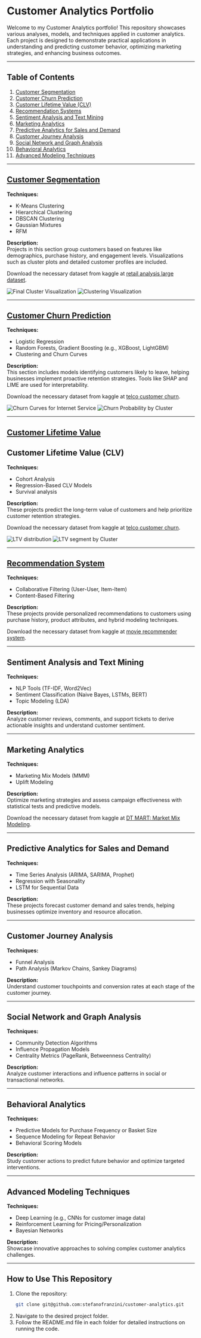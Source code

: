 # Customer Analytics Portfolio

Welcome to my Customer Analytics portfolio! This repository showcases various analyses, models, and techniques applied in customer analytics. Each project is designed to demonstrate practical applications in understanding and predicting customer behavior, optimizing marketing strategies, and enhancing business outcomes.

---

## Table of Contents

1. [Customer Segmentation](#customer-segmentation)
2. [Customer Churn Prediction](#customer-churn-prediction)
3. [Customer Lifetime Value (CLV)](#customer-lifetime-value-clv)
4. [Recommendation Systems](#recommendation-systems)
5. [Sentiment Analysis and Text Mining](#sentiment-analysis-and-text-mining)
6. [Marketing Analytics](#marketing-analytics)
7. [Predictive Analytics for Sales and Demand](#predictive-analytics-for-sales-and-demand)
8. [Customer Journey Analysis](#customer-journey-analysis)
9. [Social Network and Graph Analysis](#social-network-and-graph-analysis)
10. [Behavioral Analytics](#behavioral-analytics)
11. [Advanced Modeling Techniques](#advanced-modeling-techniques)

---

## [Customer Segmentation](01-customer-segmentation/)

**Techniques:**  
- K-Means Clustering  
- Hierarchical Clustering
- DBSCAN Clustering
- Gaussian Mixtures
- RFM

**Description:**  
Projects in this section group customers based on features like demographics, purchase history, and engagement levels. Visualizations such as cluster plots and detailed customer profiles are included.

Download the necessary dataset from kaggle at [retail analysis large dataset](https://www.kaggle.com/datasets/sahilprajapati143/retail-analysis-large-dataset).

![Final Cluster Visualization](01-customer-segmentation/artifacts/imgs/clustering.png)
![Clustering Visualization](01-customer-segmentation/artifacts/imgs/RFM_segments.png)

---

## [Customer Churn Prediction](02-customer-churn-prediction)

**Techniques:**  
- Logistic Regression
- Random Forests, Gradient Boosting (e.g., XGBoost, LightGBM)  
- Clustering and Churn Curves

**Description:**  
This section includes models identifying customers likely to leave, helping businesses implement proactive retention strategies. Tools like SHAP and LIME are used for interpretability.

Download the necessary dataset from kaggle at [telco customer churn](https://www.kaggle.com/datasets/blastchar/telco-customer-churn).

![Churn Curves for Internet Service](02-customer-churn-prediction/artifacts/imgs/churn_curve_internet.png)
![Churn Probability by Cluster](02-customer-churn-prediction/artifacts/imgs/cluster_churn_probabilities.png)

---
## [Customer Lifetime Value](03-customer-lifetime-value-clv)

## Customer Lifetime Value (CLV)

**Techniques:**  
- Cohort Analysis  
- Regression-Based CLV Models  
- Survival analysis

**Description:**  
These projects predict the long-term value of customers and help prioritize customer retention strategies.

Download the necessary dataset from kaggle at [telco customer churn](https://www.kaggle.com/datasets/blastchar/telco-customer-churn).

![LTV distribution](03-customer-lifetime-value-clv/artifacts/imgs/predicted_LTV.png)
![LTV segment by Cluster](03-customer-lifetime-value-clv/artifacts/imgs/LTV_clusters_recap.png)


---

## [Recommendation System](04-recommendation-systems)

**Techniques:**  
- Collaborative Filtering (User-User, Item-Item)  
- Content-Based Filtering  

**Description:**  
These projects provide personalized recommendations to customers using purchase history, product attributes, and hybrid modeling techniques.

Download the necessary dataset from kaggle at [movie recommender system](https://www.kaggle.com/datasets/prajitdatta/movielens-100k-dataset/data).

---

## Sentiment Analysis and Text Mining

**Techniques:**  
- NLP Tools (TF-IDF, Word2Vec)  
- Sentiment Classification (Naive Bayes, LSTMs, BERT)  
- Topic Modeling (LDA)  

**Description:**  
Analyze customer reviews, comments, and support tickets to derive actionable insights and understand customer sentiment.

---

## Marketing Analytics

**Techniques:**  
- Marketing Mix Models (MMM)  
- Uplift Modeling  

**Description:**  
Optimize marketing strategies and assess campaign effectiveness with statistical tests and predictive models.

Download the necessary dataset from kaggle at [DT MART: Market Mix Modeling](https://www.kaggle.com/datasets/datatattle/dt-mart-market-mix-modeling).


---

## Predictive Analytics for Sales and Demand

**Techniques:**  
- Time Series Analysis (ARIMA, SARIMA, Prophet)  
- Regression with Seasonality  
- LSTM for Sequential Data  

**Description:**  
These projects forecast customer demand and sales trends, helping businesses optimize inventory and resource allocation.

---

## Customer Journey Analysis

**Techniques:**  
- Funnel Analysis  
- Path Analysis (Markov Chains, Sankey Diagrams)  

**Description:**  
Understand customer touchpoints and conversion rates at each stage of the customer journey.

---

## Social Network and Graph Analysis

**Techniques:**  
- Community Detection Algorithms  
- Influence Propagation Models  
- Centrality Metrics (PageRank, Betweenness Centrality)  

**Description:**  
Analyze customer interactions and influence patterns in social or transactional networks.

---

## Behavioral Analytics

**Techniques:**  
- Predictive Models for Purchase Frequency or Basket Size  
- Sequence Modeling for Repeat Behavior  
- Behavioral Scoring Models  

**Description:**  
Study customer actions to predict future behavior and optimize targeted interventions.

---

## Advanced Modeling Techniques

**Techniques:**  
- Deep Learning (e.g., CNNs for customer image data)  
- Reinforcement Learning for Pricing/Personalization  
- Bayesian Networks  

**Description:**  
Showcase innovative approaches to solving complex customer analytics challenges.

---

## How to Use This Repository

1. Clone the repository:
   ```bash
   git clone git@github.com:stefanofranzini/customer-analytics.git
   ```
2. Navigate to the desired project folder.
3. Follow the README.md file in each folder for detailed instructions on running the code.

